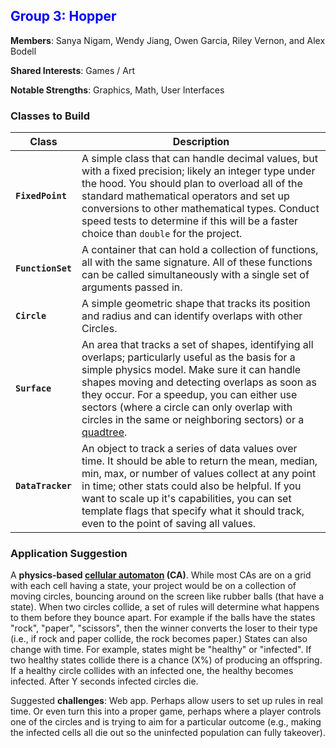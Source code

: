 ## <span id="group-3" style="color: blue">Group 3: Hopper</span>

**Members**: Sanya Nigam, Wendy Jiang, Owen Garcia, Riley Vernon, and Alex Bodell

**Shared Interests**: Games / Art

**Notable Strengths**: Graphics, Math, User Interfaces

### Classes to Build

| Class               | Description |
| ------------------- | ----------- |
| **`FixedPoint`**    | A simple class that can handle decimal values, but with a fixed precision; likely an integer type under the hood.  You should plan to overload all of the standard mathematical operators and set up conversions to other mathematical types. Conduct speed tests to determine if this will be a faster choice than `double` for the project. |
| **`FunctionSet`**   | A container that can hold a collection of functions, all with the same signature.  All of these functions can be called simultaneously with a single set of arguments passed in. |
| **`Circle`**        | A simple geometric shape that tracks its position and radius and can identify overlaps with other Circles. |
| **`Surface`**       | An area that tracks a set of shapes, identifying all overlaps; particularly useful as the basis for a simple physics model. Make sure it can handle shapes moving and detecting overlaps as soon as they occur. For a speedup, you can either use sectors (where a circle can only overlap with circles in the same or neighboring sectors) or a [quadtree](https://en.wikipedia.org/wiki/Quadtree).  |
| **`DataTracker`**   | An object to track a series of data values over time.  It should be able to return the mean, median, min, max, or number of values collect at any point in time; other stats could also be helpful. If you want to scale up it's capabilities, you can set template flags that specify what it should track, even to the point of saving all values. |

### Application Suggestion

A **physics-based [cellular automaton](https://en.wikipedia.org/wiki/Cellular_automaton) (CA)**.  While most CAs are on a grid with each cell having a state, your project would be on a collection of moving circles, bouncing around on the screen like rubber balls (that have a state).  When two circles collide, a set of rules will determine what happens to them before they bounce apart.  For example if the balls have the states "rock", "paper", "scissors", then the winner converts the loser to their type (i.e., if rock and paper collide, the rock becomes paper.)  States can also change with time.  For example, states might be "healthy" or "infected".  If two healthy states collide there is a chance (X%) of producing an offspring.  If a healthy circle collides with an infected one, the healthy becomes infected.  After Y seconds infected circles die.

Suggested **challenges**: Web app.  Perhaps allow users to set up rules in real time.  Or even turn this into a proper game, perhaps where a player controls one of the circles and is trying to aim for a particular outcome (e.g., making the infected cells all die out so the uninfected population can fully takeover).
